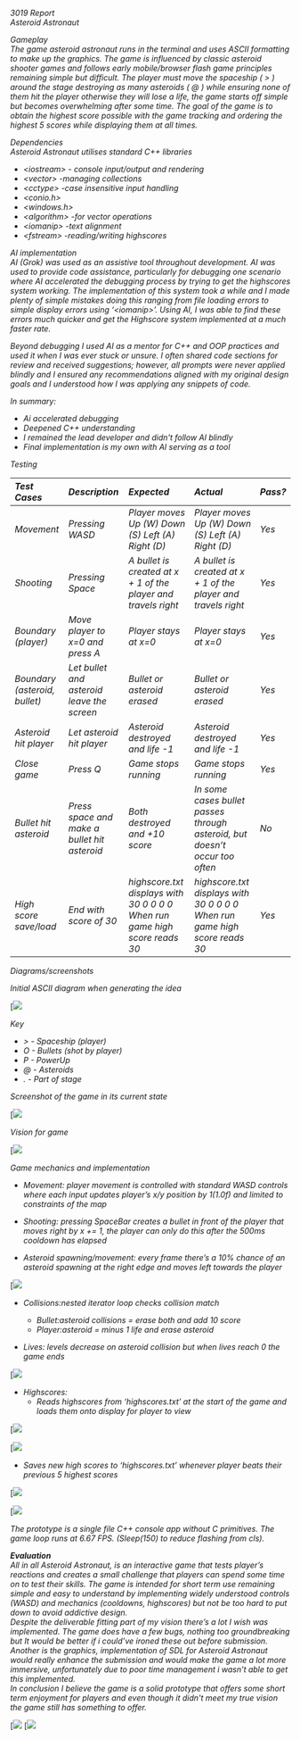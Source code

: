 *3019 Report*  
*Asteroid Astronaut* 

*Gameplay*   
*The game asteroid astronaut runs in the terminal and uses ASCII formatting to make up the graphics. The game is influenced by classic asteroid shooter games and follows early mobile/browser flash game principles remaining simple but difficult. The player must move the spaceship ( \> ) around the stage destroying as many asteroids ( @ ) while ensuring none of them hit the player otherwise they will lose a life, the game starts off simple but becomes overwhelming after some time. The goal of the game is to obtain the highest score possible with the game tracking and ordering the highest 5 scores while displaying them at all times.* 

*Dependencies*  
*Asteroid Astronaut utilises standard C++ libraries* 

* *\<iostream\>  \- console input/output and rendering*   
* *\<vector\> \-managing collections*  
* *\<cctype\> \-case insensitive input handling*   
* *\<conio.h\>*  
* *\<windows.h\>*  
* *\<algorithm\> \-for vector operations*   
* *\<iomanip\> \-text alignment*   
* *\<fstream\> \-reading/writing highscores* 

*AI implementation*   
*AI (Grok) was used as an assistive tool throughout development. AI was used to provide code assistance, particularly for debugging one scenario where AI accelerated the debugging process by trying to get the highscores system working. The implementation of this system took a while and I made plenty of simple mistakes doing this ranging from file loading errors to simple display errors using ‘\<iomanip\>’. Using AI, I was able to find these errors much quicker and get the Highscore system implemented at a much faster rate.*

*Beyond debugging I used AI as a mentor for C++ and OOP practices and used it when I was ever stuck or unsure. I often shared code sections for review and received suggestions; however, all prompts were never applied blindly and I ensured any recommendations aligned with my original design goals and I understood how I was applying any snippets of code.*

*In summary:* 

* *Ai accelerated debugging*   
* *Deepened C++ understanding*   
* *I remained the lead developer and didn't follow AI blindly*   
* *Final implementation is my own with AI serving as a tool* 

*Testing* 

| *Test Cases*  | *Description*  | *Expected*  | *Actual*  | *Pass?* |
| :---- | :---- | :---- | :---- | :---- |
| *Movement*  | *Pressing WASD*  | *Player moves Up (W) Down (S) Left (A)  Right (D)* | *Player moves Up (W) Down (S) Left (A)  Right (D)* | *Yes*  |
| *Shooting*  | *Pressing Space*  | *A bullet is created at x \+ 1 of the player and travels right*  | *A bullet is created at x \+ 1 of the player and travels right*  | *Yes*  |
| *Boundary (player)* | *Move player to x=0 and press A*  | *Player stays at x=0* | *Player stays at x=0* | *Yes*  |
| *Boundary  (asteroid, bullet)* | *Let bullet and asteroid leave the screen*  | *Bullet or asteroid erased*  | *Bullet or asteroid erased* | *Yes*  |
| *Asteroid hit player*  | *Let asteroid hit player*  | *Asteroid destroyed and life \-1*  | *Asteroid destroyed and life \-1*  | *Yes*  |
| *Close game*  | *Press Q*  | *Game stops running*  | *Game stops running*  | *Yes*  |
| *Bullet hit asteroid*  | *Press space and make a bullet hit asteroid*  | *Both destroyed and \+10 score*  | *In some cases bullet passes through asteroid, but doesn’t occur too often*   | *No*  |
| *High score save/load*  | *End with score of 30* | *highscore.txt displays with  30 0 0 0 0  When run game high score reads 30* | *highscore.txt displays with  30 0 0 0 0  When run game high score reads 30* | *Yes*  |

*Diagrams/screenshots* 

*Initial ASCII diagram when generating the idea* 

[![](images/image6.png)

*Key*

* *\> \- Spaceship (player)*  
* *O \- Bullets (shot by player)*  
* *P \- PowerUp*  
* *@ \- Asteroids*   
* *. \- Part of stage*

*Screenshot of the game in its current state*

[![](images/image4.png)

*Vision for game* 

[![](images/image1.png)

*Game mechanics and implementation*  

- *Movement: player movement is controlled with standard WASD controls where each input updates player’s x/y position by 1(1.0f) and limited to constraints of the map* 

- *Shooting: pressing SpaceBar creates a bullet in front of the player that moves right by x \+= 1, the player can only do this after the 500ms cooldown has elapsed*

- *Asteroid spawning/movement: every frame there’s a 10% chance of an asteroid spawning at the right edge and moves left towards the player*

 [![](images/image3.png)

- *Collisions:nested iterator loop checks collision match*   
  * *Bullet:asteroid collisions \= erase both and add 10 score*   
  * *Player:asteroid \= minus 1 life and erase asteroid* 

- *Lives: levels decrease on asteroid collision but when lives reach 0 the game ends*

 [![](images/image8.png)

- *Highscores:*   
  * *Reads highscores from ‘highscores.txt’ at the start of the game and loads them onto display for player to view* 

[![](images/image10.png)

[![](images/image5.png)

  * *Saves new high scores to ‘highscores.txt’ whenever player beats their previous 5 highest scores*

[![](images/image9.png)

[![](images/image7.png)

*The prototype is a single file C++ console app without C primitives. The game loop runs at 6.67 FPS. (Sleep(150)  to reduce flashing from cls).*

***Evaluation***   
*All in all Asteroid Astronaut, is an interactive game that tests player’s reactions and creates a small challenge that players can spend some time on to test their skills. The game is intended for short term use remaining simple and easy to understand by implementing widely understood controls (WASD) and mechanics (cooldowns, highscores) but not be too hard to put down to avoid addictive design.*   
*Despite the deliverable fitting part of my vision there’s a lot I wish was implemented. The game does have a few bugs, nothing too groundbreaking but It would be better if i could’ve ironed these out before submission. Another is the graphics, implementation of SDL for Asteroid Astronaut would really enhance the submission and would make the game a lot more immersive, unfortunately due to poor time management i wasn’t able to get this implemented.*   
*In conclusion I believe the game is a solid prototype that offers some short term enjoyment for players and even though it didn't meet my true vision the game still has something to offer.* 


[![](images/image2.png)
[![](images/image11.png)
